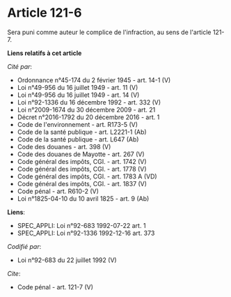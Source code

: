 # Article 121-6

Sera puni comme auteur le complice de l'infraction, au sens de l'article 121-7.

**Liens relatifs à cet article**

_Cité par_:

  - Ordonnance n°45-174 du 2 février 1945 - art. 14-1 (V)
  - Loi n°49-956 du 16 juillet 1949 - art. 11 (V)
  - Loi n°49-956 du 16 juillet 1949 - art. 14 (V)
  - Loi n°92-1336 du 16 décembre 1992 - art. 332 (V)
  - Loi n°2009-1674 du 30 décembre 2009 - art. 21
  - Décret n°2016-1792 du 20 décembre 2016 - art. 1
  - Code de l'environnement - art. R173-5 (V)
  - Code de la santé publique - art. L2221-1 (Ab)
  - Code de la santé publique - art. L647 (Ab)
  - Code des douanes - art. 398 (V)
  - Code des douanes de Mayotte - art. 267 (V)
  - Code général des impôts, CGI. - art. 1742 (V)
  - Code général des impôts, CGI. - art. 1778 (V)
  - Code général des impôts, CGI. - art. 1783 A (VD)
  - Code général des impôts, CGI. - art. 1837 (V)
  - Code pénal - art. R610-2 (V)
  - Loi n°1825-04-10 du 10 avril 1825 - art. 9 (Ab)

**Liens**:

  - SPEC_APPLI: Loi n°92-683 1992-07-22 art. 1
  - SPEC_APPLI: Loi n°92-1336 1992-12-16 art. 373

_Codifié par_:

  - Loi n°92-683 du 22 juillet 1992 (V)

_Cite_:

  - Code pénal - art. 121-7 (V)
